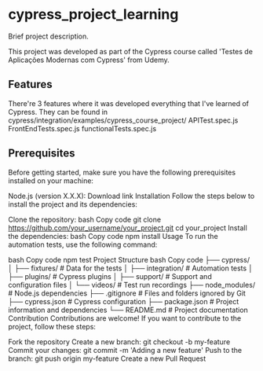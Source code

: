 # cypress_project_learning

Brief project description.

This project was developed as part of the Cypress course called 'Testes de Aplicações Modernas com Cypress' from Udemy.

## Features
There're 3 features where it was developed everything that I've learned of Cypress. They can be found in cypress/integration/examples/cypress_course_project/
 APITest.spec.js
FrontEndTests.spec.js
 functionalTests.spec.js
 
## Prerequisites
Before getting started, make sure you have the following prerequisites installed on your machine:

Node.js (version X.X.X): Download link
Installation
Follow the steps below to install the project and its dependencies:

Clone the repository:
bash
Copy code
git clone https://github.com/your_username/your_project.git
cd your_project
Install the dependencies:
bash
Copy code
npm install
Usage
To run the automation tests, use the following command:

bash
Copy code
npm test
Project Structure
bash
Copy code
├── cypress/
│   ├── fixtures/         # Data for the tests
│   ├── integration/      # Automation tests
│   ├── plugins/          # Cypress plugins
│   ├── support/          # Support and configuration files
│   └── videos/           # Test run recordings
├── node_modules/         # Node.js dependencies
├── .gitignore            # Files and folders ignored by Git
├── cypress.json          # Cypress configuration
├── package.json          # Project information and dependencies
└── README.md             # Project documentation
Contribution
Contributions are welcome! If you want to contribute to the project, follow these steps:

Fork the repository
Create a new branch: git checkout -b my-feature
Commit your changes: git commit -m 'Adding a new feature'
Push to the branch: git push origin my-feature
Create a new Pull Request

